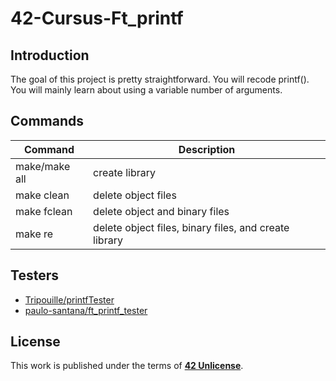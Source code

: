 # 42-Cursus-Ft_printf
## Introduction
The goal of this project is pretty straightforward. You will recode printf(). You will mainly learn about using a variable number of arguments.

## Commands
| Command | Description |
| --- | --- |
| make/make all | create library |
| make clean | delete object files |
| make fclean | delete object and binary files |
| make re | delete object files, binary files, and create library |

## Testers
* [Tripouille/printfTester](https://github.com/Tripouille/printfTester)
* [paulo-santana/ft_printf_tester](https://github.com/paulo-santana/ft_printf_tester)

## License
This work is published under the terms of **[42 Unlicense](https://github.com/gcamerli/42unlicense)**.

